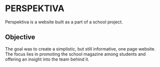# PERSPEKTIVA

Perspektiva is a website built as a part of a school project. 

## Objective

The goal was to create a simplistic, but still informative, one page website. The focus lies in promoting the school magazine among students and offering an insight into the team behind it.

